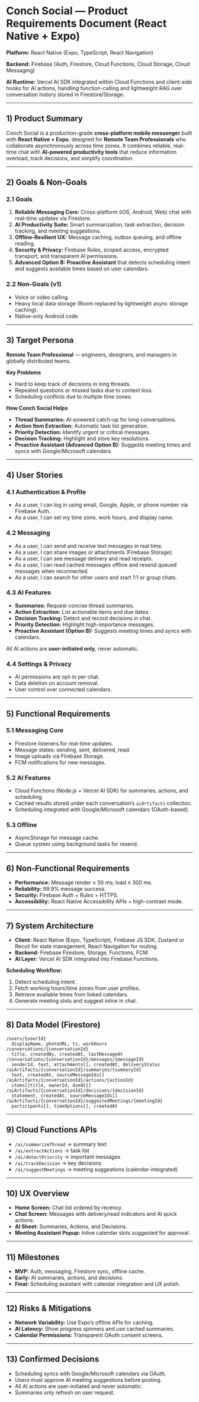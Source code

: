 # Conch Social — Product Requirements Document (React Native + Expo)

**Platform:** React Native (Expo, TypeScript, React Navigation)

**Backend:** Firebase (Auth, Firestore, Cloud Functions, Cloud Storage, Cloud Messaging)

**AI Runtime:** Vercel AI SDK integrated within Cloud Functions and client-side hooks for AI actions, handling function-calling and lightweight RAG over conversation history stored in Firestore/Storage.

---

## 1) Product Summary

Conch Social is a production-grade **cross-platform mobile messenger** built with **React Native + Expo**, designed for **Remote Team Professionals** who collaborate asynchronously across time zones. It combines reliable, real-time chat with **AI-powered productivity tools** that reduce information overload, track decisions, and simplify coordination.

---

## 2) Goals & Non‑Goals

### 2.1 Goals

1. **Reliable Messaging Core:** Cross-platform (iOS, Android, Web) chat with real-time updates via Firestore.
2. **AI Productivity Suite:** Smart summarization, task extraction, decision tracking, and meeting suggestions.
3. **Offline-Resilient UX:** Message caching, outbox queuing, and offline reading.
4. **Security & Privacy:** Firebase Rules, scoped access, encrypted transport, and transparent AI permissions.
5. **Advanced Option B:** **Proactive Assistant** that detects scheduling intent and suggests available times based on user calendars.

### 2.2 Non‑Goals (v1)

* Voice or video calling.
* Heavy local data storage (Room replaced by lightweight async storage caching).
* Native-only Android code.

---

## 3) Target Persona

**Remote Team Professional** — engineers, designers, and managers in globally distributed teams.

**Key Problems**

* Hard to keep track of decisions in long threads.
* Repeated questions or missed tasks due to context loss.
* Scheduling conflicts due to multiple time zones.

**How Conch Social Helps**

* **Thread Summaries:** AI-powered catch-up for long conversations.
* **Action Item Extraction:** Automatic task list generation.
* **Priority Detection:** Identify urgent or critical messages.
* **Decision Tracking:** Highlight and store key resolutions.
* **Proactive Assistant (Advanced Option B):** Suggests meeting times and syncs with Google/Microsoft calendars.

---

## 4) User Stories

### 4.1 Authentication & Profile

* As a user, I can log in using email, Google, Apple, or phone number via Firebase Auth.
* As a user, I can set my time zone, work hours, and display name.

### 4.2 Messaging

* As a user, I can send and receive text messages in real time.
* As a user, I can share images or attachments (Firebase Storage).
* As a user, I can see message delivery and read receipts.
* As a user, I can read cached messages offline and resend queued messages when reconnected.
* As a user, I can search for other users and start 1:1 or group chats.

### 4.3 AI Features

* **Summaries:** Request concise thread summaries.
* **Action Extraction:** List actionable items and due dates.
* **Decision Tracking:** Detect and record decisions in chat.
* **Priority Detection:** Highlight high-importance messages.
* **Proactive Assistant (Option B):** Suggests meeting times and syncs with calendars.

All AI actions are **user-initiated only**, never automatic.

### 4.4 Settings & Privacy

* AI permissions are opt-in per chat.
* Data deletion on account removal.
* User control over connected calendars.

---

## 5) Functional Requirements

### 5.1 Messaging Core

* Firestore listeners for real-time updates.
* Message states: sending, sent, delivered, read.
* Image uploads via Firebase Storage.
* FCM notifications for new messages.

### 5.2 AI Features

* Cloud Functions (Node.js + Vercel AI SDK) for summaries, actions, and scheduling.
* Cached results stored under each conversation’s `aiArtifacts` collection.
* Scheduling integrated with Google/Microsoft calendars (OAuth-based).

### 5.3 Offline

* AsyncStorage for message cache.
* Queue system using background tasks for resend.

---

## 6) Non‑Functional Requirements

* **Performance:** Message render ≤ 50 ms; load ≤ 300 ms.
* **Reliability:** 99.9% message success.
* **Security:** Firebase Auth + Rules + HTTPS.
* **Accessibility:** React Native Accessibility APIs + high-contrast mode.

---

## 7) System Architecture

* **Client:** React Native (Expo, TypeScript), Firebase JS SDK, Zustand or Recoil for state management, React Navigation for routing.
* **Backend:** Firebase Firestore, Storage, Functions, FCM.
* **AI Layer:** Vercel AI SDK integrated into Firebase Functions.

**Scheduling Workflow:**

1. Detect scheduling intent.
2. Fetch working hours/time zones from user profiles.
3. Retrieve available times from linked calendars.
4. Generate meeting slots and suggest inline in chat.

---

## 8) Data Model (Firestore)

```
/users/{userId}
  displayName, photoURL, tz, workHours
/conversations/{conversationId}
  title, createdBy, createdAt, lastMessageAt
/conversations/{conversationId}/messages/{messageId}
  senderId, text, attachments[], createdAt, deliveryStatus
/aiArtifacts/{conversationId}/summaries/{summaryId}
  text, createdAt, sourceMessageIds[]
/aiArtifacts/{conversationId}/actions/{actionId}
  items[{title, ownerId, dueAt}]
/aiArtifacts/{conversationId}/decisions/{decisionId}
  statement, createdAt, sourceMessageIds[]
/aiArtifacts/{conversationId}/suggestedMeetings/{meetingId}
  participants[], timeOptions[], createdAt
```

---

## 9) Cloud Functions APIs

* `/ai/summarizeThread` → summary text
* `/ai/extractActions` → task list
* `/ai/detectPriority` → important messages
* `/ai/trackDecision` → key decisions
* `/ai/suggestMeetings` → meeting suggestions (calendar-integrated)

---

## 10) UX Overview

* **Home Screen:** Chat list ordered by recency.
* **Chat Screen:** Messages with delivery/read indicators and AI quick actions.
* **AI Sheet:** Summaries, Actions, and Decisions.
* **Meeting Assistant Popup:** Inline calendar slots suggested for approval.

---

## 11) Milestones

* **MVP:** Auth, messaging, Firestore sync, offline cache.
* **Early:** AI summaries, actions, and decisions.
* **Final:** Scheduling assistant with calendar integration and UX polish.

---

## 12) Risks & Mitigations

* **Network Variability:** Use Expo’s offline APIs for caching.
* **AI Latency:** Show progress spinners and use cached summaries.
* **Calendar Permissions:** Transparent OAuth consent screens.

---

## 13) Confirmed Decisions

* Scheduling syncs with Google/Microsoft calendars via OAuth.
* Users must approve AI meeting suggestions before posting.
* All AI actions are user-initiated and never automatic.
* Summaries only refresh on user request.
